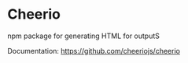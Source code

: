 # Cheerio

npm package for generating HTML for outputS

Documentation: https://github.com/cheeriojs/cheerio